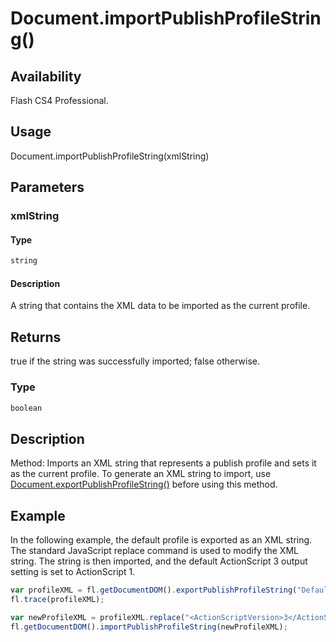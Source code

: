 # Document.importPublishProfileString()

## Availability

Flash CS4 Professional.

## Usage

Document.importPublishProfileString(xmlString)

## Parameters

### **xmlString**

#### Type

```typescript
string
```

#### Description

A string that contains the XML data to be imported as the current profile.

## Returns

true if the string was successfully imported; false otherwise.

### Type

```typescript
boolean
```

## Description

Method: Imports an XML string that represents a publish profile and sets it as the current profile. To generate an XML string to import, use [Document.exportPublishProfileString()](../Document_object/Document66.md) before using this method.

## Example

In the following example, the default profile is exported as an XML string. The standard JavaScript replace command is used to modify the XML string. The string is then imported, and the default ActionScript 3 output setting is set to ActionScript 1.

```javascript
var profileXML = fl.getDocumentDOM().exportPublishProfileString("Default");
fl.trace(profileXML);

var newProfileXML = profileXML.replace("<ActionScriptVersion>3</ActionScriptVersion>", "<ActionScriptVersion>1</ActionScriptVersion>");
fl.getDocumentDOM().importPublishProfileString(newProfileXML);
```
